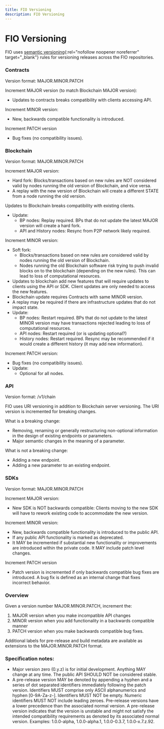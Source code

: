```yaml
---
title: FIO Versioning
description: FIO Versioning
---
```


# FIO Versioning

FIO uses [semantic versioning](https://semver.org/){:rel="nofollow noopener noreferrer" target="_blank"} rules for versioning releases across the FIO repositories. 
 
### Contracts

Version format: MAJOR.MINOR.PATCH

Increment MAJOR version (to match Blockchain MAJOR version):
* Updates to contracts breaks compatibility with clients accessing API.

Increment MINOR version:
* New, backwards compatible functionality is introduced.

Increment PATCH version
* Bug fixes (no compatibility issues).

### Blockchain

Version format: MAJOR.MINOR.PATCH

Increment MAJOR version:
* Hard fork: Blocks/transactions based on new rules are NOT considered valid by nodes running the old version of Blockchain, and vice versa.
* A replay with the new version of Blockchain will create a different STATE from a node running the old version.

Updates to Blockchain breaks compatibility with existing clients.
* Update:
  * BP nodes: Replay required. BPs that do not update the latest MAJOR version will create a hard fork.
  * API and History nodes: Resync from P2P network likely required.

Increment MINOR version:
* Soft fork: 
  * Blocks/transactions based on new rules are considered valid by nodes running the old version of Blockchain.
  * Nodes running the old Blockchain software risk trying to push invalid blocks on to the blockchain (depending on the new rules). This can lead to loss of computational resources.
* Updates to blockchain add new features that will require updates to clients using the API or SDK. Client updates are only needed to access the new features.
* Blockchain update requires Contracts with same MINOR version.
* A replay may be required if there are infrastructure updates that do not impact state.
* Update:
  * BP nodes: Restart required. BPs that do not update to the latest MINOR version may have transactions rejected leading to loss of computational resources.
  * API nodes: Restart required (or is updating optional?)
  * History nodes: Restart required. Resync may be recommended if it would create a different history (it may add new information).

Increment PATCH version:
* Bug fixes (no compatibility issues).
* Update:
  * Optional for all nodes. 

### API

Version format: /v1/chain

FIO uses URI versioning in addition to Blockchain server versioning. The URI version is incremented for breaking changes.

What is a breaking change:
* Removing, renaming or generally restructuring non-optional information in the design of existing endpoints or parameters.
* Major semantic changes in the meaning of a parameter.

What is not a breaking change:
* Adding a new endpoint. 
* Adding a new parameter to an existing endpoint.

### SDKs

Version format: MAJOR.MINOR.PATCH

Increment MAJOR version:
* New SDK is NOT backwards compatible: Clients moving to the new SDK will have to rework existing code to accommodate the new version.

Increment MINOR version:
* New, backwards compatible functionality is introduced to the public API.
* If any public API functionality is marked as deprecated.
* It MAY be incremented if substantial new functionality or improvements are introduced within the private code. It MAY include patch level changes.

Increment PATCH version
* Patch version is incremented if only backwards compatible bug fixes are introduced. A bug fix is defined as an internal change that fixes incorrect behavior.


### Overview

Given a version number MAJOR.MINOR.PATCH, increment the:
1. MAJOR version when you make incompatible API changes
2. MINOR version when you add functionality in a backwards compatible manner
3. PATCH version when you make backwards compatible bug fixes.

Additional labels for pre-release and build metadata are available as extensions to the MAJOR.MINOR.PATCH format.

### Specification notes:

* Major version zero (0.y.z) is for initial development. Anything MAY change at any time. The public API SHOULD NOT be considered stable.
* A pre-release version MAY be denoted by appending a hyphen and a series of dot separated identifiers immediately following the patch version. Identifiers MUST comprise only ASCII alphanumerics and hyphen [0-9A-Za-z-]. Identifiers MUST NOT be empty. Numeric identifiers MUST NOT include leading zeroes. Pre-release versions have a lower precedence than the associated normal version. A pre-release version indicates that the version is unstable and might not satisfy the intended compatibility requirements as denoted by its associated normal version. Examples: 1.0.0-alpha, 1.0.0-alpha.1, 1.0.0-0.3.7, 1.0.0-x.7.z.92.